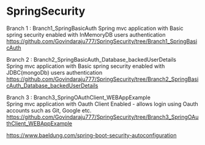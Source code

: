 # SpringSecurity

Branch 1 : Branch1_SpringBasicAuth
	Spring mvc application with Basic spring security enabled with InMemoryDB users authentication
	https://github.com/Govindaraju777/SpringSecurity/tree/Branch1_SpringBasicAuth

Branch 2 : Branch2_SpringBasicAuth_Database_backedUserDetails	
	Spring mvc application with Basic spring security enabled with JDBC(mongoDb) users authentication
	https://github.com/Govindaraju777/SpringSecurity/tree/Branch2_SpringBasicAuth_Database_backedUserDetails

Branch 3 : Branch3_SpringOAuthClient_WEBAppExample	
	Spring mvc application with Oauth Client Enabled - allows login using Oauth accounts such as Git, Google etc.
	https://github.com/Govindaraju777/SpringSecurity/tree/Branch3_SpringOAuthClient_WEBAppExample







https://www.baeldung.com/spring-boot-security-autoconfiguration
